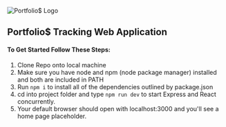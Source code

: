 ![Portfolio$ Logo](client/public/logos/portfolios)
## Portfolio$ Tracking Web Application
#### To Get Started Follow These Steps:
1. Clone Repo onto local machine
1. Make sure you have node and npm (node package manager) installed and both are included in PATH
1. Run `npm i` to install all of the dependencies outlined by package.json
1. cd into project folder and type `npm run dev` to start Express and React concurrently. 
1. Your default browser should open with localhost:3000 and you'll see a home page placeholder.

